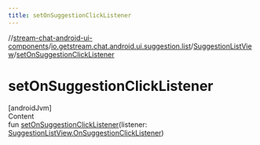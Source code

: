 ```yaml
---
title: setOnSuggestionClickListener
---
```

//[stream-chat-android-ui-components](../../../index.md)/[io.getstream.chat.android.ui.suggestion.list](../index.md)/[SuggestionListView](index.md)/[setOnSuggestionClickListener](setOnSuggestionClickListener.md)



# setOnSuggestionClickListener  
[androidJvm]  
Content  
fun [setOnSuggestionClickListener](setOnSuggestionClickListener.md)(listener: [SuggestionListView.OnSuggestionClickListener](OnSuggestionClickListener/index.md))  



